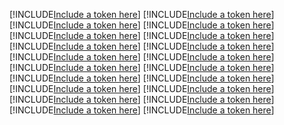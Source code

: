 [!INCLUDE[Include a token here](refs1541120384033/r1.md)]
[!INCLUDE[Include a token here](refs1541120384033/r2.md)]
[!INCLUDE[Include a token here](refs1541120384033/r3.md)]
[!INCLUDE[Include a token here](refs1541120384033/r4.md)]
[!INCLUDE[Include a token here](refs1541120384033/r5.md)]
[!INCLUDE[Include a token here](refs1541120384033/r6.md)]
[!INCLUDE[Include a token here](refs1541120384033/r7.md)]
[!INCLUDE[Include a token here](refs1541120384033/r8.md)]
[!INCLUDE[Include a token here](refs1541120384033/r9.md)]
[!INCLUDE[Include a token here](refs1541120384033/r10.md)]
[!INCLUDE[Include a token here](refs1541120384033/r11.md)]
[!INCLUDE[Include a token here](refs1541120384033/r12.md)]
[!INCLUDE[Include a token here](refs1541120384033/r13.md)]
[!INCLUDE[Include a token here](refs1541120384033/r14.md)]
[!INCLUDE[Include a token here](refs1541120384033/r15.md)]
[!INCLUDE[Include a token here](refs1541120384033/r16.md)]
[!INCLUDE[Include a token here](refs1541120384033/r17.md)]
[!INCLUDE[Include a token here](refs1541120384033/r18.md)]
[!INCLUDE[Include a token here](refs1541120384033/r19.md)]
[!INCLUDE[Include a token here](refs1541120384033/r20.md)]